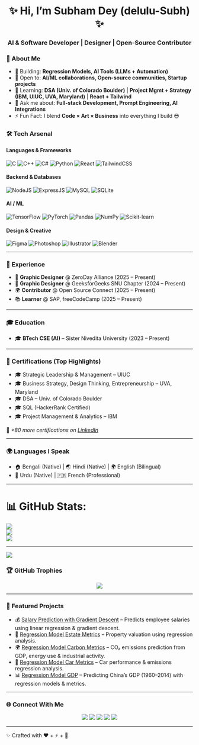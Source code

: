 <!-- Profile Banner (Optional - you can design one in Canva and upload it) -->
<h1 align="center">✨ Hi, I’m Subham Dey (delulu-Subh) ✨</h1>
<h3 align="center">AI & Software Developer | Designer | Open-Source Contributor</h3>

### 🚀 About Me  
- 🔭 Building: **Regression Models, AI Tools (LLMs + Automation)**  
- 🤝 Open to: **AI/ML collaborations, Open-source communities, Startup projects**  
- 🌱 Learning: **DSA (Univ. of Colorado Boulder)** | **Project Mgmt + Strategy (IBM, UIUC, UVA, Maryland)** | **React + Tailwind**  
- 💬 Ask me about: **Full-stack Development, Prompt Engineering, AI Integrations**  
- ⚡ Fun Fact: I blend **Code × Art × Business** into everything I build 😎  
<!-- Dragon Animation -->

### 🛠️ Tech Arsenal  

#### Languages & Frameworks  
![C](https://img.shields.io/badge/C-00599C?style=flat&logo=c&logoColor=white)
![C++](https://img.shields.io/badge/C++-00599C?style=flat&logo=c%2B%2B&logoColor=white)
![C#](https://img.shields.io/badge/C%23-239120?style=flat&logo=c-sharp&logoColor=white)
![Python](https://img.shields.io/badge/Python-3776AB?style=flat&logo=python&logoColor=white)
![React](https://img.shields.io/badge/React-20232A?style=flat&logo=react&logoColor=61DAFB)
![TailwindCSS](https://img.shields.io/badge/Tailwind_CSS-38B2AC?style=flat&logo=tailwind-css&logoColor=white)

#### Backend & Databases  
![NodeJS](https://img.shields.io/badge/Node.js-339933?style=flat&logo=nodedotjs&logoColor=white)
![ExpressJS](https://img.shields.io/badge/Express.js-000000?style=flat&logo=express&logoColor=white)
![MySQL](https://img.shields.io/badge/MySQL-005C84?style=flat&logo=mysql&logoColor=white)
![SQLite](https://img.shields.io/badge/SQLite-07405E?style=flat&logo=sqlite&logoColor=white)

#### AI / ML  
![TensorFlow](https://img.shields.io/badge/TensorFlow-FF6F00?style=flat&logo=tensorflow&logoColor=white)
![PyTorch](https://img.shields.io/badge/PyTorch-EE4C2C?style=flat&logo=pytorch&logoColor=white)
![Pandas](https://img.shields.io/badge/Pandas-150458?style=flat&logo=pandas&logoColor=white)
![NumPy](https://img.shields.io/badge/Numpy-013243?style=flat&logo=numpy&logoColor=white)
![Scikit-learn](https://img.shields.io/badge/Scikit--learn-F7931E?style=flat&logo=scikitlearn&logoColor=white)

#### Design & Creative  
![Figma](https://img.shields.io/badge/Figma-F24E1E?style=flat&logo=figma&logoColor=white)
![Photoshop](https://img.shields.io/badge/Adobe_Photoshop-31A8FF?style=flat&logo=adobe-photoshop&logoColor=white)
![Illustrator](https://img.shields.io/badge/Adobe_Illustrator-FF9A00?style=flat&logo=adobe-illustrator&logoColor=white)
![Blender](https://img.shields.io/badge/Blender-F5792A?style=flat&logo=blender&logoColor=white)

---

### 💼 Experience  
- 🎨 **Graphic Designer** @ ZeroDay Alliance (2025 – Present)  
- 🎨 **Graphic Designer** @ GeeksforGeeks SNU Chapter (2024 – Present)  
- 🌍 **Contributor** @ Open Source Connect (2025 – Present)  
- 📚 **Learner** @ SAP, freeCodeCamp (2025 – Present)  

---

### 🎓 Education  
- 🎓 **BTech CSE (AI)** – Sister Nivedita University (2023 – Present)  

---

### 📜 Certifications (Top Highlights)  
- 🎓 Strategic Leadership & Management – UIUC  
- 🎓 Business Strategy, Design Thinking, Entrepreneurship – UVA, Maryland  
- 🎓 DSA – Univ. of Colorado Boulder  
- 🎓 SQL (HackerRank Certified)  
- 🎓 Project Management & Analytics – IBM  

📌 *+80 more certifications on [LinkedIn](https://www.linkedin.com/in/delulu-subh/)*  

---

### 🌍 Languages I Speak  
- 🏠 Bengali (Native) | 🌏 Hindi (Native) | 🌍 English (Bilingual)  
- 🕌 Urdu (Native) | 🇫🇷 French (Professional)  

---
# 📊 GitHub Stats:
![](https://github-readme-stats.vercel.app/api?username=delulu-Subh&theme=dark&hide_border=false&include_all_commits=false&count_private=false)<br/>
![](https://nirzak-streak-stats.vercel.app/?user=delulu-Subh&theme=dark&hide_border=false)<br/>
![](https://github-readme-stats.vercel.app/api/top-langs/?username=delulu-Subh&theme=dark&hide_border=false&include_all_commits=false&count_private=false&layout=compact)

---
[![](https://visitcount.itsvg.in/api?id=delulu-Subh&icon=0&color=0)](https://visitcount.itsvg.in)

<!-- Proudly created with GPRM ( https://gprm.itsvg.in ) -->
### 🏆 GitHub Trophies  
<p align="center">
  <img src="https://github-profile-trophy.vercel.app/?username=delulu-Subh&theme=radical&no-frame=true&margin-w=15" />
</p>

---

### 📌 Featured Projects  
- 💰 [Salary Prediction with Gradient Descent](https://github.com/delulu-Subh/SalaryPredictionGradientDescent) – Predicts employee salaries using linear regression & gradient descent.  
- 🏡 [Regression Model Estate Metrics](https://github.com/delulu-Subh/RegressionModelEstateMetrics) – Property valuation using regression analysis.  
- 🌍 [Regression Model Carbon Metrics](https://github.com/delulu-Subh/RegressionModelCarbonMetrics) – CO₂ emissions prediction from GDP, energy use & industrial activity.  
- 🚗 [Regression Model Car Metrics](https://github.com/delulu-Subh/RegressionModelCarMetrics) – Car performance & emissions regression analysis.  
- 📊 [Regression Model GDP](https://github.com/delulu-Subh/RegressionModelGDP) – Predicting China’s GDP (1960–2014) with regression models & metrics.  

---

### 🌐 Connect With Me  
<p align="center">
  <a href="mailto:sdey200406@gmail.com"><img src="https://img.shields.io/badge/Gmail-D14836?style=flat&logo=gmail&logoColor=white" /></a>
  <a href="https://www.linkedin.com/in/delulu-subh/"><img src="https://img.shields.io/badge/LinkedIn-0077B5?style=flat&logo=linkedin&logoColor=white" /></a>
  <a href="https://x.com/_subham_dey_"><img src="https://img.shields.io/badge/Twitter-1DA1F2?style=flat&logo=twitter&logoColor=white" /></a>
  <a href="https://www.threads.net/@delulu_subh_"><img src="https://img.shields.io/badge/Threads-000000?style=flat&logo=threads&logoColor=white" /></a>
  <a href="https://github.com/delulu-Subh"><img src="https://img.shields.io/badge/GitHub-181717?style=flat&logo=github&logoColor=white" /></a>
</p>

---

✨ Crafted with ❤️ + ⚡ + 🎨  
